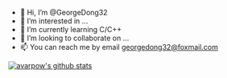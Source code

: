 - 👋 Hi, I’m @GeorgeDong32
- 👀 I’m interested in ...
- 🌱 I’m currently learning C/C++
- 💞️ I’m looking to collaborate on ...
- 📫 You can reach me by email georgedong32@foxmail.com

<!---
GeorgeDong32/GeorgeDong32 is a ✨ special ✨ repository because its `README.md` (this file) appears on your GitHub profile.
You can click the Preview link to take a look at your changes.
--->

[![avarpow's github stats](https://github-readme-stats.vercel.app/api?username=avarpow&count_private=true&show_icons=true&hide=issues&hide_border=true)](https://github.com/anuraghazra/github-readme-stats)
